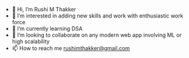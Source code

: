 - 👋 Hi, I’m Rushi M Thakker
- 👀 I’m interested in adding new skills and work with enthusiastic work force
- 🌱 I’m currently learning DSA
- 💞️ I’m looking to collaborate on any modern web app involving ML or high scalability
- 📫 How to reach me rushimthakker@gmail.com

<!---
RushiMThakker/RushiMThakker is a ✨ special ✨ repository because its `README.md` (this file) appears on your GitHub profile.
You can click the Preview link to take a look at your changes.
--->
